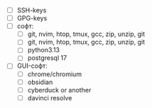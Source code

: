 - [ ] SSH-keys
- [ ] GPG-keys
- [ ] софт:
	- [ ] git, nvim, htop, tmux, gcc, zip, unzip, git
	- [ ] git, nvim, htop, tmux, gcc, zip, unzip, git
	- [ ] python3.13
	- [ ] postgresql 17
- [ ] GUI-софт:
	- [ ] chrome/chromium
	- [ ] obsidian
	- [ ] cyberduck or another
	- [ ] davinci resolve